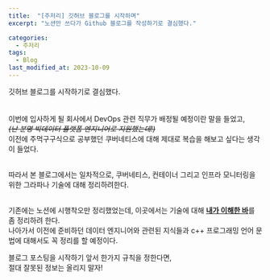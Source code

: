```yaml
---
title:  "[주저리] 깃허브 블로그를 시작하며"
excerpt: "노션만 쓰다가 Github 블로그를 작성하기로 결심했다."

categories:
  - 주저리
tags:
  - Blog
last_modified_at: 2023-10-09
---
```


깃허브 블로그를 시작하기로 결심했다.  
<br>
<br>
이번에 입사하게 될 회사에서 DevOps 관련 직무가 배정될 예정이란 말을 들었고,  
~~*(난 분명 빅데이터 플랫폼 엔지니어로 지원했는데!)*~~  
이전에 주먹구구식으로 공부했던 쿠버네티스에 대해 제대로 복습을 해보고 싶다는 생각이 들었다.
<br>
<br>

따라서 본 블로그에서는 일차적으로, 쿠버네티스, 컨테이너 그리고 인프라 모니터링을 위한 그라파나 기술에 대해 정리하려한다.
<br>
<br>

기존에는 노션에 시행착오만 정리했었는데, 이곳에서는 기술에 대해 <u><b>내가 이해한 바</b></u>를 좀 정리하려 한다.  
나아가서 이전에 준비하던 데이터 엔지니어와 관련된 지식들과 c++ 프로그래밍 언어 문법에 대해서도 꼭 정리를 할 예정이다.

블로그 포스팅을 시작하기 앞서 한가지 규칙을 정한다면,  
절대 잘못된 정보는 올리지 말자!

